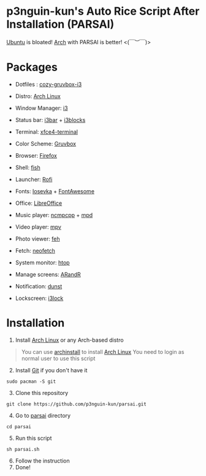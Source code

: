 # p3nguin-kun's Auto Rice Script After Installation (PARSAI)
[Ubuntu](https://ubuntu.com) is bloated! [Arch](https://archlinux.org) with PARSAI is better! <(￣︶￣)> 
# Packages
- Dotfiles : [cozy-gruvbox-i3](https://github.com/p3nguin-kun/cozy-gruvbox-i3)
- Distro: [Arch Linux](https://archlinux.org)

- Window Manager: [i3](https://i3wm.org)
- Status bar: [i3bar](https://i3wm.org/i3bar/) + [i3blocks](https://github.com/vivien/i3blocks)
- Terminal: [xfce4-terminal](https://github.com/xfce-mirror/xfce4-terminal)
- Color Scheme: [Gruvbox](https://github.com/morhetz/gruvbox)
- Browser: [Firefox](https://www.mozilla.org/en-US/firefox/)
- Shell: [fish](https://fishshell.com/)
- Launcher: [Rofi](https://github.com/davatorium/rofi)
- Fonts: [Iosevka](https://typeof.net/Iosevka/) + [FontAwesome](https://fontawesome.com/)
- Office: [LibreOffice](https://www.libreoffice.org/)
- Music player: [ncmpcpp](https://github.com/ncmpcpp/ncmpcpp) + [mpd](https://www.musicpd.org/)
- Video player: [mpv](https://mpv.io/)
- Photo viewer: [feh](https://feh.finalrewind.org/)
- Fetch: [neofetch](https://github.com/dylanaraps/neofetch)
- System monitor: [htop](https://htop.dev/)
- Manage screens: [ARandR](https://christian.amsuess.com/tools/arandr/)
- Notification: [dunst](https://dunst-project.org/)
- Lockscreen: [i3lock](https://github.com/i3/i3lock)
# Installation
1. Install [Arch Linux](https://archlinux.org) or any Arch-based distro
> You can use [archinstall](https://wiki.archlinux.org/title/archinstall) to install [Arch Linux](https://archlinux.org)
> You need to login as normal user to use this script
2. Install [Git](https://git-scm.com/) if you don't have it
```
sudo pacman -S git
```
3. Clone this repository
```
git clone https://github.com/p3nguin-kun/parsai.git
```
4. Go to [parsai](https://p3nguin-kun.github.io/parsai) directory
```
cd parsai
```
5. Run this script
```
sh parsai.sh
```
6. Follow the instruction
7. Done!

